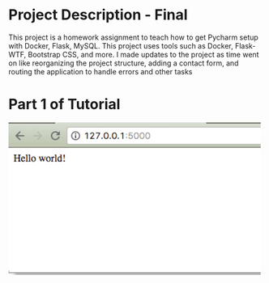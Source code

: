 # Project Description - Final
This project is a homework assignment to teach how to get Pycharm setup with Docker, Flask, MySQL.
This project uses tools such as Docker, Flask-WTF, Bootstrap CSS, and more.
I made updates to the project as time went on like reorganizing the project structure,
adding a contact form, and routing the application to handle errors and
other tasks

# Part 1 of Tutorial
![hello world](screenshots/Screenshot%20(16).png)
